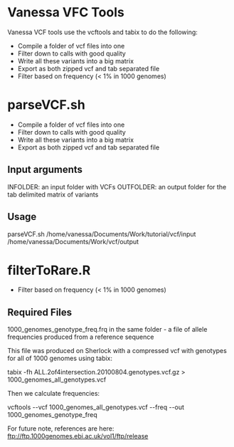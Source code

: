 # Vanessa VFC Tools

Vanessa VCF tools use the vcftools and tabix to do the following:

- Compile a folder of vcf files into one
- Filter down to calls with good quality
- Write all these variants into a big matrix
- Export as both zipped vcf and tab separated file
- Filter based on frequency (< 1% in 1000 genomes)

# parseVCF.sh
- Compile a folder of vcf files into one
- Filter down to calls with good quality
- Write all these variants into a big matrix
- Export as both zipped vcf and tab separated file

## Input arguments
INFOLDER: an input folder with VCFs
OUTFOLDER: an output folder for the tab delimited matrix of variants

## Usage
parseVCF.sh /home/vanessa/Documents/Work/tutorial/vcf/input /home/vanessa/Documents/Work/vcf/output


# filterToRare.R
- Filter based on frequency (< 1% in 1000 genomes)

## Required Files
1000_genomes_genotype_freq.frq in the same folder - a file of allele frequencies produced from a reference sequence

This file was produced on Sherlock with a compressed vcf with genotypes for all of 1000 genomes using tabix:

tabix -fh ALL.2of4intersection.20100804.genotypes.vcf.gz > 1000_genomes_all_genotypes.vcf

Then we calculate frequencies:

vcftools --vcf 1000_genomes_all_genotypes.vcf --freq --out 1000_genomes_genotype_freq

For future note, references are here:
ftp://ftp.1000genomes.ebi.ac.uk/vol1/ftp/release

